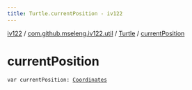 ```yaml
---
title: Turtle.currentPosition - iv122
---
```


[iv122](../../index.md) / [com.github.mseleng.iv122.util](../index.md) / [Turtle](index.md) / [currentPosition](.)

# currentPosition

`var currentPosition: `[`Coordinates`](../-coordinates/index.md)